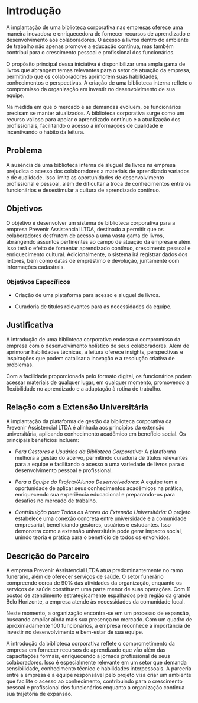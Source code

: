 # Introdução

A implantação de uma biblioteca corporativa nas empresas oferece uma maneira inovadora e enriquecedora de fornecer recursos de aprendizado e desenvolvimento aos colaboradores. O acesso a livros dentro do ambiente de trabalho não apenas promove a educação contínua, mas também contribui para o crescimento pessoal e profissional dos funcionários.

O propósito principal dessa iniciativa é disponibilizar uma ampla gama de livros que abrangem temas relevantes para o setor de atuação da empresa, permitindo que os colaboradores aprimorem suas habilidades, conhecimentos e perspectivas. A criação de uma biblioteca interna reflete o compromisso da organização em investir no desenvolvimento de sua equipe.

Na medida em que o mercado e as demandas evoluem, os funcionários precisam se manter atualizados. A biblioteca corporativa surge como um recurso valioso para apoiar o aprendizado contínuo e a atualização dos profissionais, facilitando o acesso a informações de qualidade e incentivando o hábito da leitura.

## Problema

A ausência de uma biblioteca interna de aluguel de livros na empresa prejudica o acesso dos colaboradores a materiais de aprendizado variados e de qualidade. Isso limita as oportunidades de desenvolvimento profissional e pessoal, além de dificultar a troca de conhecimentos entre os funcionários e desestimular a cultura de aprendizado contínuo.

## Objetivos

O objetivo é desenvolver um sistema de biblioteca corporativa para a empresa Prevenir Assistencial LTDA, destinado a permitir que os colaboradores desfrutem de acesso a uma vasta gama de livros, abrangendo assuntos pertinentes ao campo de atuação da empresa e além. Isso terá o efeito de fomentar aprendizado contínuo, crescimento pessoal e enriquecimento cultural. Adicionalmente, o sistema irá registrar dados dos leitores, bem como datas de empréstimo e devolução, juntamente com informações cadastrais.

### Objetivos Específicos

- Criação de uma plataforma para acesso e aluguel de livros.

- Curadoria de títulos relevantes para as necessidades da equipe.

## Justificativa

A introdução de uma biblioteca corporativa endossa o compromisso da empresa com o desenvolvimento holístico de seus colaboradores. Além de aprimorar habilidades técnicas, a leitura oferece insights, perspectivas e inspirações que podem catalisar a inovação e a resolução criativa de problemas.

Com a facilidade proporcionada pelo formato digital, os funcionários podem acessar materiais de qualquer lugar, em qualquer momento, promovendo a flexibilidade no aprendizado e a adaptação à rotina de trabalho.

## Relação com a Extensão Universitária

A implantação da plataforma de gestão da biblioteca corporativa da Prevenir Assistencial LTDA é alinhada aos princípios da extensão universitária, aplicando conhecimento acadêmico em benefício social. Os principais benefícios incluem:

- *Para Gestores e Usuários da Biblioteca Corporativa:* A plataforma melhora a gestão do acervo, permitindo curadoria de títulos relevantes para a equipe e facilitando o acesso a uma variedade de livros para o desenvolvimento pessoal e profissional.

- *Para a Equipe do Projeto/Alunos Desenvolvedores:* A equipe tem a oportunidade de aplicar seus conhecimentos acadêmicos na prática, enriquecendo sua experiência educacional e preparando-os para desafios no mercado de trabalho.

- *Contribuição para Todos os Atores da Extensão Universitária:* O projeto estabelece uma conexão concreta entre universidade e a comunidade empresarial, beneficiando gestores, usuários e estudantes. Isso demonstra como a extensão universitária pode gerar impacto social, unindo teoria e prática para o benefício de todos os envolvidos.


## Descrição do Parceiro

A empresa Prevenir Assistencial LTDA atua predominantemente no ramo funerário, além de oferecer serviços de saúde. O setor funerário compreende cerca de 90% das atividades da organização, enquanto os serviços de saúde constituem uma parte menor de suas operações. Com 11 postos de atendimento estrategicamente espalhados pela região da grande Belo Horizonte, a empresa atende às necessidades da comunidade local.

Neste momento, a organização encontra-se em um processo de expansão, buscando ampliar ainda mais sua presença no mercado. Com um quadro de aproximadamente 100 funcionários, a empresa reconhece a importância de investir no desenvolvimento e bem-estar de sua equipe.

A introdução da biblioteca corporativa reflete o comprometimento da empresa em fornecer recursos de aprendizado que vão além das capacitações formais, enriquecendo a jornada profissional de seus colaboradores. Isso é especialmente relevante em um setor que demanda sensibilidade, conhecimento técnico e habilidades interpessoais. A parceria entre a empresa e a equipe responsável pelo projeto visa criar um ambiente que facilite o acesso ao conhecimento, contribuindo para o crescimento pessoal e profissional dos funcionários enquanto a organização continua sua trajetória de expansão.

